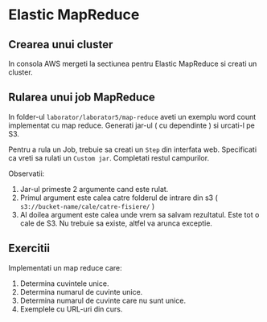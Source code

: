 # Elastic MapReduce

## Crearea unui cluster

In consola AWS mergeti la sectiunea pentru Elastic MapReduce si creati un cluster.

## Rularea unui job MapReduce

In folder-ul `laborator/laborator5/map-reduce` aveti un exemplu word count implementat cu map reduce. Generati jar-ul ( cu dependinte ) si urcati-l pe S3.

Pentru a rula un Job, trebuie sa creati un `Step` din interfata web. Specificati ca vreti sa rulati un `Custom jar`. Completati restul campurilor.

Observatii:

1. Jar-ul primeste 2 argumente cand este rulat. 
1. Primul argument este calea catre folderul de intrare din s3 ( `s3://bucket-name/cale/catre-fisiere/` )
1. Al doilea argument este calea unde vrem sa salvam rezultatul. Este tot o cale de S3. Nu trebuie sa existe, altfel va arunca exceptie.

## Exercitii

Implementati un map reduce care:

1. Determina cuvintele unice.
2. Determina numarul de cuvinte unice.
3. Determina numarul de cuvinte care nu sunt unice.
4. Exemplele cu URL-uri din curs.